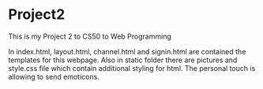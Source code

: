 # Project2
This is my Project 2 to CS50 to Web Programming 

In index.html, layout.html, channel.html and signin.html are contained the templates for this webpage.
Also in static folder there are pictures and style.css file which contain additional styling for html.
The personal touch is allowing to send emoticons.
